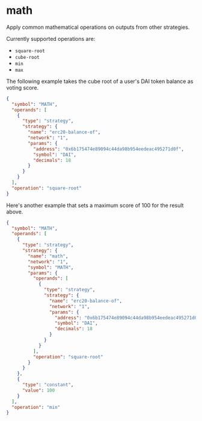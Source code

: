 # math

Apply common mathematical operations on outputs from other strategies.

Currently supported operations are:

- `square-root`
- `cube-root`
- `min`
- `max`

The following example takes the cube root of a user's DAI token balance as voting score.

```json
{
  "symbol": "MATH",
  "operands": [
    {
      "type": "strategy",
      "strategy": {
        "name": "erc20-balance-of",
        "network": "1",
        "params": {
          "address": "0x6b175474e89094c44da98b954eedeac495271d0f",
          "symbol": "DAI",
          "decimals": 18
        }
      }
    }
  ],
  "operation": "square-root"
}
```

Here's another example that sets a maximum score of 100 for the result above.

```json
{
  "symbol": "MATH",
  "operands": [
    {
      "type": "strategy",
      "strategy": {
        "name": "math",
        "network": "1",
        "symbol": "MATH",
        "params": {
          "operands": [
            {
              "type": "strategy",
              "strategy": {
                "name": "erc20-balance-of",
                "network": "1",
                "params": {
                  "address": "0x6b175474e89094c44da98b954eedeac495271d0f",
                  "symbol": "DAI",
                  "decimals": 18
                }
              }
            }
          ],
          "operation": "square-root"
        }
      }
    },
    {
      "type": "constant",
      "value": 100
    }
  ],
  "operation": "min"
}
```
